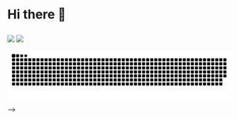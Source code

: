 # Hi there 👋

  ##
 
<div> 
  <a href="https://www.instagram.com/ry4n_sos/" target="_blank"><img src="https://img.shields.io/badge/-Instagram-%23E4405F?style=for-the-badge&logo=instagram&logoColor=white" target="_blank"></a>
 <a href="https://discord.gg/fZ7pc7ptHC" target="_blank"><img src="https://img.shields.io/badge/Discord-7289DA?style=for-the-badge&logo=discord&logoColor=white" target="_blank"></a>
  
  ![Snake animation](https://github.com/Matheus2004a/Matheus2004a/blob/output/github-contribution-grid-snake.svg)
 
</div>
-->
